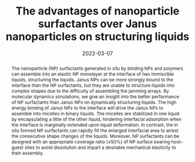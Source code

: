 ---
title: The advantages of nanoparticle surfactants over Janus nanoparticles on structuring liquids
authors:
- You-Liang Zhu
- Dapeng Wang
- Jun-Lei Guan
- Zhao-Yan Sun
- Zhongyuan Lu
date: '2022-03-07'
doi: 10.1039/D1NR06713C
publish_types: 期刊文章
publication: Nanoscale
publication_short: Nanoscale
abstract: The nanoparticle (NP) surfactants generated in situ by binding  NPs and polymers can assemble into an elastic NP monolayer at the  interface of two immiscible liquids, structuring the liquids. Janus NPs  can be more strongly bound to the interface than the NP surfactants, but  they are unable to structure liquids into complex shapes due to the  difficulty of assembling the jamming arrays. By molecular dynamics  simulations, we give an insight into the better performance of NP  surfactants than Janus NPs on dynamically structuring liquids. The high  energy binding of Janus NPs to the interface will drive the Janus NPs to  assemble into micelles in binary liquids. The micelles are stabilized  in one liquid by encapsulating a little of the other liquid, hindering  interfacial adsorption when the interface is marginally extended upon  liquid deformation. In contrast, the in situ formed NP surfactants can  rapidly fill the enlarged interfacial area to arrest the consecutive  shape changes of the liquids. Moreover, NP surfactants can be designed  with an appropriate coverage ratio (≤50%) of NP surface bearing  host–guest sites to avoid dissolution and impart a desirable mechanical  elasticity to their assembly.
url_pdf: https://pubs.rsc.org/en/content/articlelanding/2022/nr/d1nr06713c
---